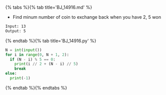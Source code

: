 {% tabs %}{% tab title='BJ_14916.md' %}

* Find minum number of coin to exchange back when you have 2, 5 won

```txt
Input: 13
Output: 5
```

{% endtab %}{% tab title='BJ_14916.py' %}

```py
N = int(input())
for i in range(0, N + 1, 2):
  if (N - i) % 5 == 0:
    print(i // 2 + (N - i) // 5)
    break
else:
  print(-1)
```

{% endtab %}{% endtabs %}
